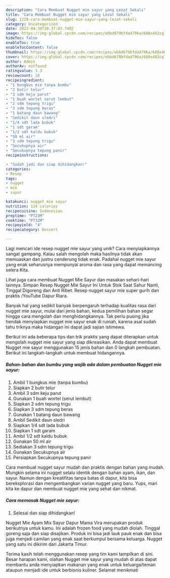 ```yaml
---
description: "Cara Membuat Nugget mie sayur yang Lezat Sekali"
title: "Cara Membuat Nugget mie sayur yang Lezat Sekali"
slug: 1228-cara-membuat-nugget-mie-sayur-yang-lezat-sekali
category: Uncategorized
date: 2022-04-30T20:37:03.740Z
image: https://img-global.cpcdn.com/recipes/ebbd679bfda4796a/680x482cq70/nugget-mie-sayur-foto-resep-utama.jpg
hideToc: false
enableToc: true
enableTocContent: false
thumbnail: https://img-global.cpcdn.com/recipes/ebbd679bfda4796a/680x482cq70/nugget-mie-sayur-foto-resep-utama.jpg
cover: https://img-global.cpcdn.com/recipes/ebbd679bfda4796a/680x482cq70/nugget-mie-sayur-foto-resep-utama.jpg
author: Admin
authorAv: notfound
ratingvalue: 3.3
reviewcount: 18
recipeingredient:
- "1 bungkus mie tanpa bumbu"
- "2 butir telur"
- "3 sdm keju parut"
- "1 buah wortel serut lembut"
- "2 sdm tepung trigu"
- "3 sdm tepung beras"
- "1 batang daun bawang"
- "Sedikit daun sledri"
- "1/4 sdt lada bubuk"
- "1 sdt garam"
- "1/2 sdt kaldu bubuk"
- "50 ml air"
- "3 sdm tepung trigu"
- "Secukupnya air"
- "Secukupnya tepung panir"
recipeinstructions:

- "Sudah jadi dan siap dihidangkan!"
categories:
- Resep
tags:
- nugget
- mie
- sayur

katakunci: nugget mie sayur 
nutrition: 124 calories
recipecuisine: Indonesian
preptime: "PT23M"
cooktime: "PT32M"
recipeyield: "4"
recipecategory: Dessert

---
```





Lagi mencari ide resep nugget mie sayur yang unik? Cara menyiapkannya sangat gampang. Kalau salah mengolah maka hasilnya tidak akan memuaskan dan justru cenderung tidak enak. Padahal nugget mie sayur yang enak seharusnya mempunyai aroma dan rasa yang dapat memancing selera Kita.





Lihat juga cara membuat Nugget Mie Sayur dan masakan sehari-hari lainnya. Simpan Resep Nugget Mie Sayur Ini Untuk Stok Saat Sahur Nanti, Tinggal Digoreng dan Anti Ribet. Resep nugget sayur mie super gurih dan praktis /YouTube Dapur Riara.

Banyak hal yang sedikit banyak berpengaruh terhadap kualitas rasa dari nugget mie sayur, mulai dari jenis bahan, kedua pemilihan bahan segar hingga cara mengolah dan menghidangkannya. Tak perlu pusing jika hendak menyiapkan nugget mie sayur enak di rumah, karena asal sudah tahu triknya maka hidangan ini dapat jadi sajian istimewa.






Berikut ini ada beberapa tips dan trik praktis yang dapat diterapkan untuk mengolah nugget mie sayur yang siap dikreasikan. Anda dapat membuat Nugget mie sayur menggunakan 15 jenis bahan dan 0 langkah pembuatan. Berikut ini langkah-langkah untuk membuat hidangannya.

<!--inarticleads1-->

##### Bahan-bahan dan bumbu yang wajib ada dalam pembuatan Nugget mie sayur:

1. Ambil 1 bungkus mie (tanpa bumbu)
1. Siapkan 2 butir telur
1. Ambil 3 sdm keju parut
1. Gunakan 1 buah wortel (serut lembut)
1. Siapkan 2 sdm tepung trigu
1. Siapkan 3 sdm tepung beras
1. Gunakan 1 batang daun bawang
1. Ambil Sedikit daun sledri
1. Siapkan 1/4 sdt lada bubuk
1. Siapkan 1 sdt garam
1. Ambil 1/2 sdt kaldu bubuk
1. Gunakan 50 ml air
1. Sediakan 3 sdm tepung trigu
1. Gunakan Secukupnya air
1. Persiapkan Secukupnya tepung panir


Cara membuat nugget sayur mudah dan praktis dengan bahan yang mudah. Mungkin selama ini nugget selalu identik dengan bahan ayam, ikan, dan sayur. Namun dengan kreatifitas tanpa batas di dapur, kita bisa bereksplorasi dan mengembangkan varian nugget yang baru. Yups, mari kita ke dapur dan membuat nugget mie yang sehat dan nikmat. 

<!--inarticleads2-->

##### Cara memasak Nugget mie sayur:


1. Selesai dan siap dihidangkan!

Nugget Mie Ayam Mix Sayur Dapur Mama Vira merupakan produk berikutnya untuk kamu. Ini adalah frozen food yang mudah diolah. Tinggal goreng saja dan siap disajikan. Produk ini bisa jadi lauk pauk enak dan bisa juga menjadi camilan yang enak saat berkumpul bersama keluarga. Nugget yang satu ini dikirim dari Jakarta Timur. 

Terima kasih telah menggunakan resep yang tim kami tampilkan di sini. Besar harapan kami, olahan Nugget mie sayur yang mudah di atas dapat membantu anda menyiapkan makanan yang enak untuk keluarga/teman ataupun menjadi ide untuk berbisnis kuliner. Selamat menikmati
